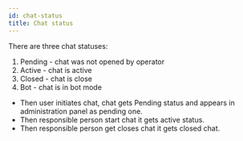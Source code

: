 ```yaml
---
id: chat-status
title: Chat status
---
```


There are three chat statuses:

1. Pending - chat was not opened by operator
2. Active - chat is active
3. Closed - chat is close
4. Bot - chat is in bot mode

 * Then user initiates chat, chat gets Pending status and appears in administration panel as pending one.
 * Then responsible person start chat it gets active status.
 * ​Then responsible person get closes chat it gets closed chat.